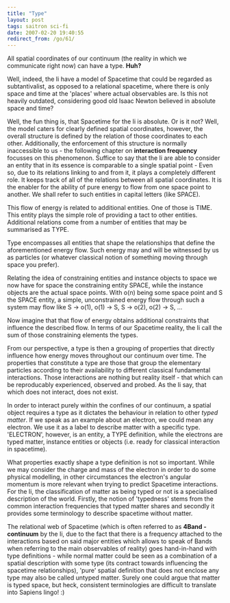 ```yaml
---
title: "Type"
layout: post
tags: saitron sci-fi
date: 2007-02-20 19:40:55
redirect_from: /go/61/
---
```


All spatial coordinates of our continuum (the reality in which we communicate right now) can have a type. **Huh?**
<p>Well, indeed, the Ii have a model of Spacetime that could be regarded as subtantivalist, as opposed to a relational spacetime, where there is only space and time at the 'places' where actual observables are. Is this not heavily outdated, considering good old Isaac Newton believed in absolute space and time?

Well, the fun thing is, that Spacetime for the Ii is absolute. Or is it not? Well, the model caters for clearly defined spatial coordinates, however, the overall structure is defined by the relation of those coordinates to each other. Additionally, the enforcement of this structure is normally inaccessible to us - the following chapter on **interaction frequency** focusses on this phenomenon. Suffice to say that the Ii are able to consider an entity that in its essence is comparable to a single spatial point - Even so, due to its relations linking to and from it, it plays a completely different role. It keeps track of all of the relations between all spatial coordinates. It is the enabler for the ability of pure energy to flow from one space point to another. We shall refer to such entities in capital letters (like SPACE). 

This flow of energy is related to additional entities. One of those is TIME. This entity plays the simple role of providing a tact to other entities. Additional relations come from a number of entities that may be summarised as TYPE.

Type encompasses all entities that shape the relationships that define the aforementioned energy flow. Such energy may and will be witnessed by us as particles (or whatever classical notion of something moving through space you prefer).

Relating the idea of constraining entities and instance objects to space we now have for space the constraining entity SPACE, while the instance objects are the actual space points.
With o(n) being some space point and S the SPACE entity, a simple, unconstrained energy flow through such a system may flow like S -> o(1), o(1) -> S, S -> o(2), o(2) -> S, ...

Now imagine that that flow of energy obtains additional constraints that influence the described flow. In terms of our Spacetime reality, the Ii call the sum of those constraining elements the types.

From our perspective, a type is then a grouping of properties that directly influence how energy moves throughout our continuum over time. The properties that constitute a type are those that group the elementary particles according to their availability to different classical fundamental interactions. Those interactions are nothing but reality itself - that which can be reproducably experienced, observed and probed. As the Ii say, that which does not interact, does not exist.

In order to interact purely within the confines of our continuum, a spatial object requires a type as it dictates the behaviour in relation to other _typed matter_. If we speak as an example about an electron, we could mean any electron. We use it as a label to describe matter with a specific type. &#39;ELECTRON&#39;, however, is an entity, a TYPE definition, while the electrons are typed matter, instance entities or objects (i.e. ready for classical interaction in spacetime). 

What properties exactly shape a type definition is not so important. While we may consider the charge and mass of  the electron in order to do some physical modelling, in other circumstances the electron&#39;s angular momentum is more relevant when trying to predict Spacetime interactions. For the Ii, the classification of matter as being typed or not is a specialised description of the world. Firstly, the notion of &#39;typedness&#39; stems from the common interaction frequencies that typed matter shares and secondly it provides some terminology to describe spacetime without matter.

The relational web of Spacetime (which is often referred to as **4Band - continuum** by the Ii, due to the fact that there is a frequency attached to the interactions based on said major entities which allows to speak of Bands when referring to the main observables of reality) goes hand-in-hand with type definitions - while normal matter could be seen as a combination of a spatial description with some type (its contract towards influencing the spacetime relationships), &#39;pure&#39; spatial definition that does not enclose any type may also be called untyped matter. Surely one could argue that matter is typed space, but heck, consistent terminologies are difficult to translate into Sapiens lingo! :)
 